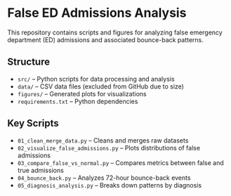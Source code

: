 # False ED Admissions Analysis

This repository contains scripts and figures for analyzing false emergency department (ED) admissions and associated bounce-back patterns.

## Structure

- `src/` – Python scripts for data processing and analysis  
- `data/` – CSV data files (excluded from GitHub due to size)  
- `figures/` – Generated plots for visualizations  
- `requirements.txt` – Python dependencies

## Key Scripts

- `01_clean_merge_data.py` – Cleans and merges raw datasets  
- `02_visualize_false_admissions.py` – Plots distributions of false admissions  
- `03_compare_false_vs_normal.py` – Compares metrics between false and true admissions  
- `04_bounce_back.py` – Analyzes 72-hour bounce-back events  
- `05_diagnosis_analysis.py` – Breaks down patterns by diagnosis

